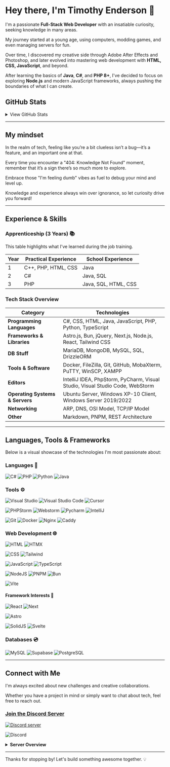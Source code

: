 # Hey there, I'm Timothy Enderson 👋

I'm a passionate **Full-Stack Web Developer** with an insatiable curiosity, seeking knowledge in many areas.

My journey started at a young age, using computers, modding games, and even managing servers for fun.

Over time, I discovered my creative side through Adobe After Effects and Photoshop, and later evolved into mastering web development with **HTML, CSS, JavaScript**, and beyond.

After learning the basics of **Java**, **C#**, and **PHP 8+**, I've decided to focus on exploring **Node.js** and modern JavaScript frameworks, always pushing the boundaries of what I can create.

## GitHub Stats

<details>
  <summary>View GitHub Stats</summary>
  <div align="center">
    <img
      src="http://github-profile-summary-cards.vercel.app/api/cards/profile-details?username=Neonsy&theme=transparent"
      alt="Profile Details"
    />
    <img
      src="http://github-profile-summary-cards.vercel.app/api/cards/stats?username=Neonsy&theme=transparent"
      alt="GitHub Stats"
    />
    <img
      src="https://github-readme-stats.vercel.app/api/top-langs?username=neonsy&hide_border=true&theme=transparent&show_icons=true&locale=en&layout=compact"
      alt="Top Languages"
    />
    <img
      src="https://streak-stats.demolab.com?user=Neonsy&theme=transparent&hide_border=true&date_format=j%20M%5B%20Y%5D&fire=00A7EB&ring=0088EB&stroke=0059EB&dates=0080EB&sideLabels=0078EB"
      alt="Streak Stats"
    />
    <img
      src="https://github-profile-trophy.vercel.app/?username=neonsy&column=4&margin-w=18&margin-h=18&theme=darkhub&no-bg=true&no-frame=true"
      alt="Github Trophies"
    />
  </div>
</details>

---

## My mindset

In the realm of tech, feeling like you’re a bit clueless isn’t a bug—it’s a feature, and an important one at that.

Every time you encounter a "404: Knowledge Not Found" moment, remember that it’s a sign there’s so much more to explore.

Embrace those "I'm feeling dumb" vibes as fuel to debug your mind and level up.

Knowledge and experience always win over ignorance, so let curiosity drive you forward!

---

## Experience & Skills

### Apprenticeship (3 Years) 📚

This table highlights what I've learned during the job training.

| **Year** | **Practical Experience** | **School Experience** |
| -------- | ------------------------ | --------------------- |
| 1        | C++, PHP, HTML, CSS      | Java                  |
| 2        | C#                       | Java, SQL             |
| 3        | PHP                      | Java, SQL, HTML, CSS  |


### Tech Stack Overview

| **Category**                    | **Technologies**                                                              |
| ------------------------------- | ----------------------------------------------------------------------------- |
| **Programming Languages**       | C#, CSS, HTML, Java, JavaScript, PHP, Python, TypeScript                      |
| **Frameworks & Libraries**      | Astro.js, Bun, jQuery, Next.js, Node.js, React, Tailwind CSS                  |
| **DB Stuff**                    | MariaDB, MongoDB, MySQL, SQL, DrizzleORM                                      |
| **Tools & Software**            | Docker, FileZilla, Git, GitHub, MobaXterm, PuTTY, WinSCP, XAMPP               |
| **Editors**                     | IntelliJ IDEA, PhpStorm, PyCharm, Visual Studio, Visual Studio Code, WebStorm |
| **Operating Systems & Servers** | Ubuntu Server, Windows XP-10 Client, Windows Server 2019/2022                 |
| **Networking**                  | ARP, DNS, OSI Model, TCP/IP Model                                             |
| **Other**                       | Markdown, PNPM, REST Architecture                                             |

---

## Languages, Tools & Frameworks

Below is a visual showcase of the technologies I'm most passionate about:

### Languages 💬

![C#](https://skillicons.dev/icons?i=cs)
![PHP](https://skillicons.dev/icons?i=php)
![Python](https://skillicons.dev/icons?i=python)
![Java](https://skillicons.dev/icons?i=java)

### Tools ⚙️

![Visual Studio](https://skillicons.dev/icons?i=visualstudio)
![Visual Studio Code](https://skillicons.dev/icons?i=vscode)
![Cursor](https://github.com/user-attachments/assets/fa8f1fd5-f8ea-4905-8434-1f0f7b3a39cf)

![PHPStorm](https://skillicons.dev/icons?i=phpstorm)
![Webstorm](https://skillicons.dev/icons?i=webstorm)
![Pycharm](https://skillicons.dev/icons?i=pycharm)
![IntelliJ](https://skillicons.dev/icons?i=idea)

![Git](https://skillicons.dev/icons?i=git)
![Docker](https://skillicons.dev/icons?i=docker)
![Nginx](https://skillicons.dev/icons?i=nginx)
![Caddy](https://github.com/user-attachments/assets/7625ad2b-717c-4616-a52a-ff50e9f12453)


### Web Development 🌐

![HTML](https://skillicons.dev/icons?i=html)
![HTMX](https://skillicons.dev/icons?i=htmx)

![CSS](https://skillicons.dev/icons?i=css)
![Tailwind](https://skillicons.dev/icons?i=tailwind)

![JavaScript](https://skillicons.dev/icons?i=js)
![TypeScript](https://skillicons.dev/icons?i=ts)

![NodeJS](https://skillicons.dev/icons?i=nodejs)
![PNPM](https://skillicons.dev/icons?i=pnpm)
![Bun](https://skillicons.dev/icons?i=bun)

![Vite](https://skillicons.dev/icons?i=vite)

#### Framework Interests 🔲

![React](https://skillicons.dev/icons?i=react)
![Next](https://skillicons.dev/icons?i=next)

![Astro](https://skillicons.dev/icons?i=astro)

![SolidJS](https://skillicons.dev/icons?i=solidjs)
![Svelte](https://skillicons.dev/icons?i=svelte)

### Databases 💿

![MySQL](https://skillicons.dev/icons?i=mysql)
![Supabase](https://skillicons.dev/icons?i=supabase)
![PostgreSQL](https://skillicons.dev/icons?i=postgres)

---

## Connect with Me

I'm always excited about new challenges and creative collaborations.

Whether you have a project in mind or simply want to chat about tech, feel free to reach out.

### [Join the Discord Server][discord-url]

[![Discord server][discord-badge]][discord-url]

![Discord](https://skillicons.dev/icons?i=discord)
<details>
  <summary><strong>Server Overview</strong></summary><br>

  - **🏡 Home:** Get the latest news, report issues, and share suggestions.
  - **🌐 General:** Casual conversations and community interactions.
  - **🎭 Roles:** Showcase your identity with custom roles.
  - **💻 Programming:** Dive deep into various programming languages.
  - **📚 Frameworks & Libraries:** Exchange insights on development tools.
  - **📦 Development:** Discover workflow tools and coding best practices.
  - **📊 Data Science & Analysis:** Explore data, big data, and machine learning topics.
  - **🧰 Servers & Tools:** Chat about server management, operating systems, and DevOps.
  - **🎮 Game Development:** Engage in discussions on game design and development.
  - **🎨 Design & Creativity:** Share and get feedback on creative projects.
  - **🔧 Support & Resources:** Find help and share resources.
  - **🎫 Tickets:** Use private or public tickets to connect with community support.
  - **🔔 Notifications:** Stay updated with the latest tech news.
</details>

[discord-badge]: https://badgen.net/discord/members/aK3B9QyGU4?icon=discord&label=NeonTechSpace&color=blue
[discord-url]: https://discord.gg/aK3B9QyGU4

---

Thanks for stopping by!
Let's build something awesome together. 💡
